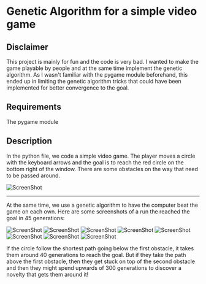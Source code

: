 # Genetic Algorithm for a simple video game

## Disclaimer
This project is mainly for fun and the code is very bad. I wanted to make the game playable by people and at the same time implement the genetic algorithm. As I wasn't familiar with the pygame module beforehand, this ended up in limiting the genetic algorithm tricks that could have been implemented for better convergence to the goal.

## Requirements
The pygame module

## Description 
In the python file, we code a simple video game. The player moves a circle with the keyboard arrows and the goal is to reach the red circle on the bottom right of the window. There are some obstacles on the way that need to be passed around.

![ScreenShot](/images/Screenshot_90.png)

***
At the same time, we use a genetic algorithm to have the computer beat the game on each own. Here are some screenshots of a run the reached the goal in 45 generations:

![ScreenShot](/images/Screenshot_10.png)
![ScreenShot](/images/Screenshot_20.png)
![ScreenShot](/images/Screenshot_30.png)
![ScreenShot](/images/Screenshot_40.png)
![ScreenShot](/images/Screenshot_50.png)
![ScreenShot](/images/Screenshot_60.png)
![ScreenShot](/images/Screenshot_70.png)
![ScreenShot](/images/Screenshot_80.png)

If the circle follow the shortest path going below the first obstacle, it takes them around 40 generations to reach the goal. But if they take the path above the first obstacle, then they get stuck on top of the second obstacle and then they might spend upwards of 300 generations to discover a novelty that gets them around it!
